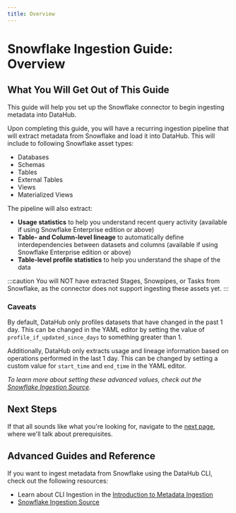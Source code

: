 ```yaml
---
title: Overview
---
```


# Snowflake Ingestion Guide: Overview

## What You Will Get Out of This Guide

This guide will help you set up the Snowflake connector to begin ingesting metadata into DataHub.

Upon completing this guide, you will have a recurring ingestion pipeline that will extract metadata from Snowflake and load it into DataHub. This will include to following Snowflake asset types:

- Databases
- Schemas
- Tables
- External Tables
- Views
- Materialized Views

The pipeline will also extract:

- **Usage statistics** to help you understand recent query activity (available if using Snowflake Enterprise edition or above)
- **Table- and Column-level lineage** to automatically define interdependencies between datasets and columns (available if using Snowflake Enterprise edition or above)
- **Table-level profile statistics** to help you understand the shape of the data

:::caution
You will NOT have extracted Stages, Snowpipes, or Tasks from Snowflake, as the connector does not support ingesting these assets yet.
:::

### Caveats

By default, DataHub only profiles datasets that have changed in the past 1 day. This can be changed in the YAML editor by setting the value of `profile_if_updated_since_days` to something greater than 1.

Additionally, DataHub only extracts usage and lineage information based on operations performed in the last 1 day. This can be changed by setting a custom value for `start_time` and `end_time` in the YAML editor.

_To learn more about setting these advanced values, check out the [Snowflake Ingestion Source](https://docs.datahub.com/docs/generated/ingestion/sources/snowflake/#module-snowflake)._

## Next Steps

If that all sounds like what you're looking for, navigate to the [next page](setup.md), where we'll talk about prerequisites.

## Advanced Guides and Reference

If you want to ingest metadata from Snowflake using the DataHub CLI, check out the following resources:

- Learn about CLI Ingestion in the [Introduction to Metadata Ingestion](../../../metadata-ingestion/README.md)
- [Snowflake Ingestion Source](https://docs.datahub.com/docs/generated/ingestion/sources/snowflake/#module-snowflake)
